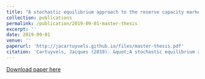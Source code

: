 ```yaml
---
title: "A stochastic equilibrium approach to the reserve capacity market under the risk-aversion paradigm"
collection: publications
permalink: /publication/2019-09-01-master-thesis
excerpt: ''
date: 2019-09-01
venue: ''
paperurl: 'http://jacartuyvels.github.io/files/master-thesis.pdf'
citation: 'Cartuyvels, Jacques (2019). &quot;A stochastic equilibrium approach to the reserve capacity market under the risk-aversion paradigm&quot;'
---
```


[Download paper here](http://academicpages.github.io/files/master-thesis.pdf)
